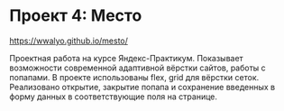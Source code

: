# Проект 4: Место

https://wwalyo.github.io/mesto/

Проектная работа на курсе Яндекс-Практикум. Показывает возможности современной адаптивной вёрстки сайтов, работы с попапами. В проекте использованы flex, grid для вёрстки сеток. Реализовано открытие, закрытие попапа и сохранение введенных в форму данных в соответствующие поля на странице.
